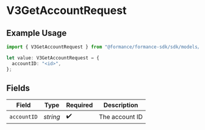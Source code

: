 # V3GetAccountRequest

## Example Usage

```typescript
import { V3GetAccountRequest } from "@formance/formance-sdk/sdk/models/operations";

let value: V3GetAccountRequest = {
  accountID: "<id>",
};
```

## Fields

| Field              | Type               | Required           | Description        |
| ------------------ | ------------------ | ------------------ | ------------------ |
| `accountID`        | *string*           | :heavy_check_mark: | The account ID     |